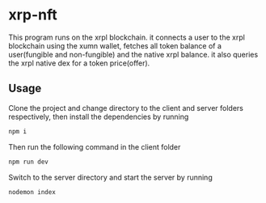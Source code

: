 # xrp-nft

This program runs on the xrpl blockchain. it connects a user to the xrpl blockchain using the xumn wallet, fetches all token balance of a user(fungible and non-fungible) and the native xrpl balance. it also queries the xrpl native dex for a token price(offer).

## Usage

Clone the project and change directory to the client and server folders respectively, then install the dependencies by running 
```bash
npm i
```
Then run the following command in the client folder
```bash
npm run dev
```
Switch to the server directory and start the server by running
```bash
nodemon index
```